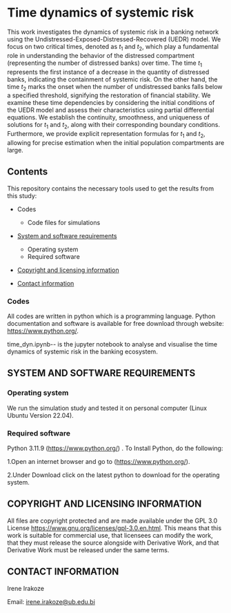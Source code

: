# Time dynamics of systemic risk


This work investigates the dynamics of systemic risk in a banking network using the Undistressed-Exposed-Distressed-Recovered (UEDR) model. We focus on two critical times, denoted as $t_1$ and $t_2$, which play a fundamental role in understanding the behavior of the distressed compartment (representing the number of distressed banks) over time. The time $t_1$ represents the first instance of a decrease in the quantity of distressed banks, indicating the containment of systemic risk. On the other hand, the time $t_2$ marks the onset when the number of undistressed banks falls below a specified threshold, signifying the restoration of financial stability.   We examine these time dependencies by considering the initial conditions of the UEDR model and assess their characteristics using partial differential equations. We establish the continuity, smoothness, and uniqueness of solutions for $t_1$ and $t_2$, along with their corresponding boundary conditions. Furthermore, we provide explicit representation formulas for $t_1$ and $t_2$, allowing for precise estimation when the initial population compartments are large.

## Contents

This repository contains the  necessary tools used to get the results from this study:

* Codes
   * Code files for simulations
   
* [System and software requirements](#system-and-software-requirements)
    * Operating system
    * Required software
* [Copyright and licensing information](#copyright-and-licensing-information)
* [Contact information](#contact-information)

### Codes 

All codes are written in python which is a  programming language. Python documentation and software is available for free download through website: https://www.python.org/.

time_dyn.ipynb-- is the jupyter notebook to analyse and visualise the time dynamics of systemic risk in the banking ecosystem.



## SYSTEM AND SOFTWARE REQUIREMENTS


### Operating system
We run the simulation study  and tested it on personal computer (Linux Ubuntu Version 22.04).

### Required software
Python 3.11.9 (https://www.python.org/) . To Install Python, do the following:

1.Open an internet browser and go to (https://www.python.org/).

2.Under Download click on the latest python to download for the operating system.


## COPYRIGHT AND LICENSING INFORMATION

All files are copyright protected and are made available under the GPL 3.0 License <https://www.gnu.org/licenses/gpl-3.0.en.html>. This means that this work is suitable for commercial use, that licensees can modify the work, that they must release the source alongside with Derivative Work, and that Derivative Work must be released under the same terms.


## CONTACT INFORMATION

Irene Irakoze

Email: <irene.irakoze@ub.edu.bi>


